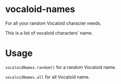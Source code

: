 # vocaloid-names
For all your random Vocaloid character needs.

This is a list of vocaloid characters' name.

# Usage

`vocaloidNames.random()`
for a random Vocaloid name.

`vocaloidNames.all`
for all Vocaloid name.